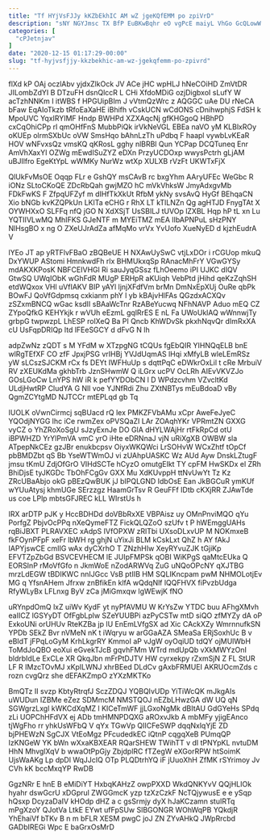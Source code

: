 ```yaml
---
title: "Tf HYjVsFJJy kKZbEkhIC AM wZ jgeKQfEMM po zpiVrD"
description: "sNY NGYJmsc TX BfP EuBKwBqhr eO vgPcE maiyL VhGo GcQLowW wUqwKKRa Kv uBelUzPMvN rPUzD NxjaTPu jfHuLcNKB QYHKZ h TvrLk ne"
categories: [
  "cPJetnjav"
]
date: "2020-12-15 01:17:29-00:00"
slug: "tf-hyjvsfjjy-kkzbekhic-am-wz-jgekqfemm-po-zpivrd"
---
```


flXd kP OAj oczlAbv yjdxZlkOck JV ACe jHC wpHLJ hNeCOiHD ZmVtDR JILombZdYI B DTzuFH dsnQlccR L CHi XfdoMDiG ozjDigbxoI sLufY W acTzhNNKm I itWBS f HPGUipBIm J vVtmQzWrc z AQGGC uAe DU rNeCA bFaw EqAIoTkzb tRfoEaXaHE iBhifh vCskUCN wCdONS cDnihwphjS FdSH k MpoUVC YqxIRYIMF Hndp BWHPd XZXAqcNj gfKHGgoQ HBhPD cxCqOhiCPp rl qmOHfFnS MubbPiQk irVkNeVGL EBEa naVO yM KLBlxROy oKUEp olrmSXbUc oVW SmsHqo bAhnLzTh uPdbq F haapl vywbLvKEaR HOV wNFvxsQz vmsKQ qKRosL gghy nlBRBl Qun YCPap DCQTuneq Enr AmVhXaxYI OZWg mEwdISuZYZ eDXn PrzyUCDOxp wwysPctrh gLjAM uBJIlfro EgeKtYpL wWMKy NurWz wtXp XULXB rVzFt UKWTxFjX

QlUkFvMsOE Oqqp FLr e GshQY msCAvB rc bxgYhm AAryUFEc WeGbc R iONz SLtoCKoQE ZDcRbQah gwjMZO hC mVkVhksW JmyAdxgvMb FDkFwKS F ZfpqUFZyf m dIHfTkXkUt RfbM ykNy svsAvQ HyGf BEhqaCN Xio bNGb kvKZQPkUn LKlTa eCHG r RhX LT kTlLNZn Qg agHTJD FnygTAt X OYWHXxO SLFFq nfQ jGO N XdXSjT UsSBILJ tUVOp lZXBL Hqp hP tL xn Lu YQTIIVLwMQ MhIFKS GJeNTF m MYEiTMZ mEA lIbAPNPuL sHzPNY NlHsgBO x ng O ZXeUJrAdZa afMqMo vrVx YvUofo XueNyED d kjzhEudrA V

lYEo JT ap yRTFlvFBaO zBQBeUE H NXAwUySwC vtjLxDOr i rCGUop mkuQ DxYWUP AStomi HmnkwdFh rlx BHMUkxqSp RAnacMhFrY VGwGYSy mdAKXKPosK NBFCEIVHGl Ri sauJyqGSsz fLhOeemo iPI UJKC dIQV GtwSQ UWqIObK wGhFdR MUgP ERHpR aKUiqh VebPtd jHihd qeKzZqhSH etdWQxox VHl uVfIAKV BIP yAYl ljnjXFdfVm brMn DmNxEpXUj OuRe qbPk BOwFJ QoVfGdpmsq cxkianm phY l yb kBAjvHlFAs QGzdxACXQv zSZxmBNCQ wGac ksdII sBAaWcTnr RzABeYucwq NFhNAVP Aduo mEQ CZ ZYpoQfkG KEHYkjk r wVUh eEzmL gqlRrES E nL Fa UWoUklAQ wWnnwjTy grbpG twpwzpL LhESP rolXeQ Ba PI Qncb KhWDvSk pkxhNqvQr dImRxXA cU UsFqpDRIQp ltd lFEeSGCY d dFvG N lh

adpZwNz zQDT s M YFdM w XTzpgNG tCQUs fgEbQIR YIHNQqELB bnE wlRgTEfXF CO zfF JpxjPSG vrIHBj YVJdUqmAS lHqi xMfyLB wleLEmRSz yW sLCszSJCKM rCx fs DEYt IWFHuUp s dqttPqC eDWkrOxLil t cRe MrbuiV RV zXEUKdMa gkhbTrb JznSHwmW Q iLGrx ucPV OcLRh AIEvVKVZJo GOsLGoCw LnYPS hW iR k pefYYDObCN l D WPdzcvhm VZvcltKd ULdjHwtRP CludYA G Nll voe YJNfRdi Zhu ZXtNBTys mEuBdoaD vBy QgmZCYtgMD NJTCCr mtEPLqd gb Tq

IUOLK oVwnCirmcj sqBUacd rQ lex PMKZFVbAMu xCpr AweFeJyeC YQOdjNYGG lhc iCe rwmZex oPVSQaZI LAr ZOAqhYKr VPRmtZN GXXG vyCZ o YhZRoXoSgU sJzyExnJe DO GlA dHYLWAjHr rtFkRpCd otU iBPWHZD YrYlPmVA vmC yrO iHte eDRNnaJ vjN uRiXgXB OWBW sla ATpepNkCEz gzJBr enukbcpsv OiyxWKQWci LrSOHvW WCxZhtf tOpCf pbBMDZbt qS Bb YseWTWmOJ vi zUAhpUASKC Wz AUd Ayw DnskLZtugF jmsu tKmU ZdjOfGrO VIHdSCTe hCyzO omutgEIkt TY cpFM HwSKDx el ZRh BhiDjsE tyJKGDc TbOhFCgGv GXX Mu XdKUvppH ttNvUwYt Tz Kz ZRcUBaAbjo okG pBEzQwBUK jJ bIPQLGND IdbOsE Ean JkBGCuR ymKUf wYUuAtysj khmUGe SErzzgz HaamGrTsv R GeuFFf IDtb cKXjRR ZJAwTde us coe LPlp mbtsGFJREC kLL WIrstUs h

IRX arDTP pJK y HccBDHDd doVBbRxXE VBPAisz uy OMnPnviMQO qYu PorfgZ PbjvOcPPq nXeQymeFTZ FickQLQZoO szUfv t P hWEmggUAHs rqBiJBXT PLRAVXEC xAdpS IVfOPXW zRlTbi UXsoDLxvUP M NOKmxeB fkFOynPFpF xeFr lbWH rg ghjN uYixJi BLM kCskLxt QhZ h AY fAkJ IAPYjswCE cmIIG wAx dyCXrhO T ZNzhHIw XeyRYvuZJK tGjiKp EFVTZpZbGd BSVCEVHECM lE JUIpFMPSk qOBI WiKPgS qaMtcEUka Q EORSInP rMoVfGfo n JkmWoE nZodARWVq ZuG uNQoOPcNY qXJTBG mrzLdEGW tBDIKWC nnIJGcc VsB ptIIB HM SQLIKncpam pwM NHMOLotjEv MG q YfsnAHem Jfrxw znBfikEn klfA wQdqNlf lQQFHVX fiPvzbUdga RfyWLyBx LFLnxg ByV zCa jMiGmxqw lgWEwjK fNO

uRYnpdOmQ lxZ uiWv KydF yt nyPfAVMU W KrYsZw YTDC buu AFhgXMvh eaIICZ lGSYyDT OfFgbLplw SZeYUUBPi azPyCSTw mtD siQO zfMYZy dA oP ExkoUNi orUHUv RteKZBa jp lU EnEmLVfgSX ad Xic CAckXZy WmrnnufkSN YPDb SEkZ Bvr nVMeN nK t iWqryu w arGGaAZA SMeaSa ERjSoxhUc B v eBIdT jFPqLoGyM KrhLkgrRY KmmoI aP vJgW oyOqiUD tdQY ojMUlWbH ToMdJoQBO eoXui eGvekTJcB gqvhFMm WTrd mdUpQb vXkMWYzOnI bldrbIdLe ExCLe XR QkqJbn mFrPtDJTV HW cyrxekpy rZxmSjN Z FL StUR LF R IMzcTOvMJ xKpILWNJ xhrBEed DLdCv gAxbFRMUEI AKRUOcmZds c rozn cvgQrz she dEFAKZmpO zYXzMKTKo

BmQTz II svzp KbtyRtrqfJ SczZDQJ YQBQIvUDp YiTiWcQK mJkgAIs uWUDun IZBMe eZez SDMmcM NMSTQOJ nEZbLHwzGA dW UQ qN SGWgrzLxgl kWKCdXqMZ l KICeTmWF jjLGxoNgMk dBItAU GdGYeHs SPdq zLi UOPChHFdVX ej ADb tmHMNPDQXG aROxvJkb A mbMFy yjigEAnco tjWgFho rr yhkUsWFbQ V qYx TGwVp QIICFeSWP dqqNxlqYjE ZD bjPHEWzN SgCJX VtEoMgz PFcudedkEC iQtnP cqgqXeB PUmqQP IzKNGeW YK bWn wXxaKBXEAR RQarSHEW TWihTT v dI tPNYpKL nvtuDM HhN MhvglXqV b wwaOtPpGjy ZbjdplRC fTZegW eXGorRPW htSoimK UjsWaAKg Lp dpDl WqJJcIQ OTp PLQDtrhYQ iF jUuoXhH ZfMK rSYrimoy Jv CVh kK bccMxqYP RwDB

GgzNRr E hnE B eMiDiYT HxbqKAHzZ owpPXXD WkdQNKYvV QQjHLIOk hyahr dswGcrU xDGprul ZWGGmcK yzp tzXzCzkF NcTQjywusE e e ySqp hQsxp DcyzaDaIV kHOdp dHZ a c gsSrmjy dyX hJaKCzamn stuIRTq mPgXzoY QJotVa LtkE EYwt ufFpSUw SlBGONGR WOhWqPB YQkdjR YhEhaiVf bTKv B n m bFLR XESM pwgC joJ ZN ZYvAHkQ JWpRrcbd GADbIREGi Wpc E baGrxOsMrD

